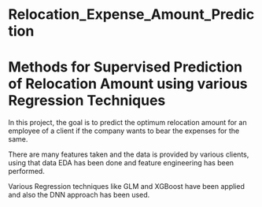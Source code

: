 # Relocation_Expense_Amount_Prediction
# Methods for Supervised Prediction of Relocation Amount using various Regression Techniques

In this project, the goal is to predict the optimum relocation amount for an employee of a client if the company wants to bear the expenses for the same.

There are many features taken and the data is provided by various clients, using that data EDA has been done and feature engineering has been performed.

Various Regression techniques like GLM and XGBoost have been applied and also the DNN approach has been used.
